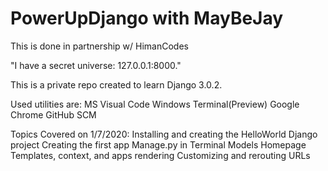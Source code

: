 # PowerUpDjango with MayBeJay 
This is done in partnership w/ HimanCodes

"I have a secret universe: 127.0.0.1:8000."

This is a private repo created to learn Django 3.0.2.

Used utilities are:
  MS Visual Code
  Windows Terminal(Preview)
  Google Chrome
  GitHub SCM

Topics Covered on 1/7/2020:
  Installing and creating the HelloWorld Django project
  Creating the first app
  Manage.py in Terminal
  Models
  Homepage
  Templates, context, and apps rendering
  Customizing and rerouting URLs
